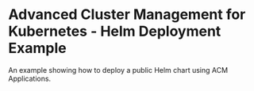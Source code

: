 # Advanced Cluster Management for Kubernetes - Helm Deployment Example

An example showing how to deploy a public Helm chart using ACM Applications.

